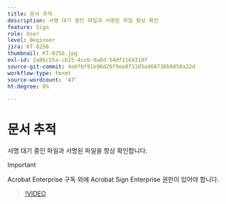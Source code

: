 ```yaml
---
title: 문서 추적
description: 서명 대기 중인 파일과 서명된 파일 항상 확인
feature: Sign
role: User
level: Beginner
jira: KT-8256
thumbnail: KT-8256.jpg
exl-id: 2a86c55a-cb15-4ccb-9a8d-54df1164310f
source-git-commit: 4e6fbf91e96d26f9ee8f1105ad68738b9450a32d
workflow-type: tm+mt
source-wordcount: '47'
ht-degree: 0%

---
```


# 문서 추적

서명 대기 중인 파일과 서명된 파일을 항상 확인합니다.

>[!IMPORTANT]
>
>Acrobat Enterprise 구독 외에 Acrobat Sign Enterprise 권한이 있어야 합니다.

>[!VIDEO](https://video.tv.adobe.com/v/338492?quality=12&learn=on&hidetitle=true)
